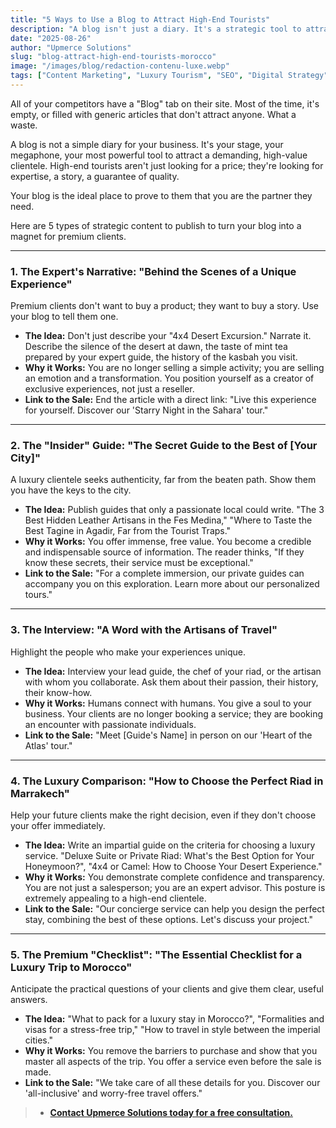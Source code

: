 ```yaml
---
title: "5 Ways to Use a Blog to Attract High-End Tourists"
description: "A blog isn't just a diary. It's a strategic tool to attract a premium clientele. Discover 5 types of content to position your agency or hotel as a benchmark for luxury in Morocco."
date: "2025-08-26"
author: "Upmerce Solutions"
slug: "blog-attract-high-end-tourists-morocco"
image: "/images/blog/redaction-contenu-luxe.webp"
tags: ["Content Marketing", "Luxury Tourism", "SEO", "Digital Strategy", "Morocco"]
---
```


All of your competitors have a "Blog" tab on their site. Most of the time, it's empty, or filled with generic articles that don't attract anyone. What a waste.

A blog is not a simple diary for your business. It's your stage, your megaphone, your most powerful tool to attract a demanding, high-value clientele. High-end tourists aren't just looking for a price; they're looking for expertise, a story, a guarantee of quality.

Your blog is the ideal place to prove to them that you are the partner they need.

Here are 5 types of strategic content to publish to turn your blog into a magnet for premium clients.



---

### **1. The Expert's Narrative: "Behind the Scenes of a Unique Experience"**

Premium clients don't want to buy a product; they want to buy a story. Use your blog to tell them one.

* **The Idea:** Don't just describe your "4x4 Desert Excursion." Narrate it. Describe the silence of the desert at dawn, the taste of mint tea prepared by your expert guide, the history of the kasbah you visit.
* **Why it Works:** You are no longer selling a simple activity; you are selling an emotion and a transformation. You position yourself as a creator of exclusive experiences, not just a reseller.
* **Link to the Sale:** End the article with a direct link: "Live this experience for yourself. Discover our 'Starry Night in the Sahara' tour."

---

### **2. The "Insider" Guide: "The Secret Guide to the Best of [Your City]"**

A luxury clientele seeks authenticity, far from the beaten path. Show them you have the keys to the city.

* **The Idea:** Publish guides that only a passionate local could write. "The 3 Best Hidden Leather Artisans in the Fes Medina," "Where to Taste the Best Tagine in Agadir, Far from the Tourist Traps."
* **Why it Works:** You offer immense, free value. You become a credible and indispensable source of information. The reader thinks, "If they know these secrets, their service must be exceptional."
* **Link to the Sale:** "For a complete immersion, our private guides can accompany you on this exploration. Learn more about our personalized tours."

---

### **3. The Interview: "A Word with the Artisans of Travel"**

Highlight the people who make your experiences unique.

* **The Idea:** Interview your lead guide, the chef of your riad, or the artisan with whom you collaborate. Ask them about their passion, their history, their know-how.
* **Why it Works:** Humans connect with humans. You give a soul to your business. Your clients are no longer booking a service; they are booking an encounter with passionate individuals.
* **Link to the Sale:** "Meet [Guide's Name] in person on our 'Heart of the Atlas' tour."

---

### **4. The Luxury Comparison: "How to Choose the Perfect Riad in Marrakech"**

Help your future clients make the right decision, even if they don't choose your offer immediately.

* **The Idea:** Write an impartial guide on the criteria for choosing a luxury service. "Deluxe Suite or Private Riad: What's the Best Option for Your Honeymoon?", "4x4 or Camel: How to Choose Your Desert Experience."
* **Why it Works:** You demonstrate complete confidence and transparency. You are not just a salesperson; you are an expert advisor. This posture is extremely appealing to a high-end clientele.
* **Link to the Sale:** "Our concierge service can help you design the perfect stay, combining the best of these options. Let's discuss your project."

---

### **5. The Premium "Checklist": "The Essential Checklist for a Luxury Trip to Morocco"**

Anticipate the practical questions of your clients and give them clear, useful answers.

* **The Idea:** "What to pack for a luxury stay in Morocco?", "Formalities and visas for a stress-free trip," "How to travel in style between the imperial cities."
* **Why it Works:** You remove the barriers to purchase and show that you master all aspects of the trip. You offer a service even before the sale is made.
* **Link to the Sale:** "We take care of all these details for you. Discover our 'all-inclusive' and worry-free travel offers."

> * [**Contact Upmerce Solutions today for a free consultation.**](https://www.upmerce.com/en#contact)
